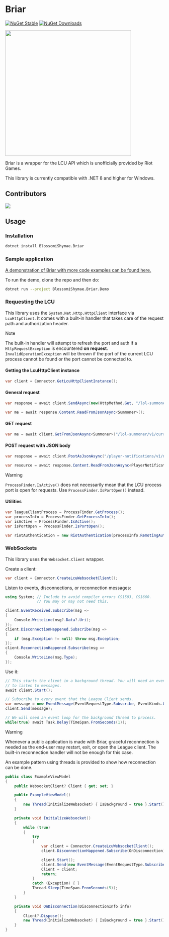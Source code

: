 # Briar

[![NuGet Stable](https://img.shields.io/nuget/v/BlossomiShymae.Briar.svg?style=flat-square&logo=nuget&logoColor=black&labelColor=69ffbe&color=77077a)](https://www.nuget.org/packages/BlossomiShymae.Briar/) [![NuGet Downloads](https://img.shields.io/nuget/dt/BlossomiShymae.Briar?style=flat-square&logoColor=black&labelColor=69ffbe&color=77077a)](https://www.nuget.org/packages/BlossomiShymae.Briar/)

<img src="./logo.png" width="400">

Briar is a wrapper for the LCU API which is unofficially provided by Riot Games.

This library is currently compatible with .NET 8 and higher for Windows.

## Contributors

<a href="https://github.com/BlossomiShymae/Briar/graphs/contributors">
  <img src="https://contrib.rocks/image?repo=BlossomiShymae/Briar" />
</a>

## Usage

### Installation

```bash
dotnet install BlossomiShymae.Briar
```

### Sample application

[A demonstration of Briar with more code examples can be found here.](https://github.com/BlossomiShymae/Briar/blob/main/BlossomiShymae.Briar.Demo/Program.cs)

To run the demo, clone the repo and then do:
```bash
dotnet run --project BlossomiShymae.Briar.Demo
```

### Requesting the LCU

This library uses the `System.Net.Http.HttpClient` interface via `LcuHttpClient`. It comes with a built-in handler that takes care of the request path and authorization header.

> [!NOTE]
> The built-in handler will attempt to refresh the port and auth if a `HttpRequestException` is encountered **on request**. `InvalidOperationException` will be thrown if the port of the current LCU process cannot be found or the port cannot be connected to.


#### Getting the LcuHttpClient instance

```csharp
var client = Connector.GetLcuHttpClientInstance();
```

#### General request

```csharp
var response = await client.SendAsync(new(HttpMethod.Get, "/lol-summoner/v1/current-summoner"));

var me = await response.Content.ReadFromJsonAsync<Summoner>();
```

#### GET request

```csharp
var me = await client.GetFromJsonAsync<Summoner>("/lol-summoner/v1/current-summoner");
```

#### POST request with JSON body

```csharp
var response = await client.PostAsJsonAsync("/player-notifications/v1/notifications", playerNotificationResource);

var resource = await response.Content.ReadFromJsonAsync<PlayerNotificationResource>();
```

> [!WARNING]
> `ProcessFinder.IsActive()` does not necessarily mean that the LCU process port is open for requests. Use `ProcessFinder.IsPortOpen()` instead.

#### Utilities

```csharp
var leagueClientProcess = ProcessFinder.GetProcess();
var processInfo = ProcessFinder.GetProcessInfo();
var isActive = ProcessFinder.IsActive();
var isPortOpen = ProcessFinder.IsPortOpen();

var riotAuthentication = new RiotAuthentication(processInfo.RemotingAuthToken);
```

### WebSockets

This library uses the `Websocket.Client` wrapper.

Create a client:

```csharp
var client = Connector.CreateLcuWebsocketClient();
```

Listen to events, disconnections, or reconnection messages:

```csharp
using System; // Include to avoid compiler errors CS1503, CS1660.
              // You may or may not need this.

client.EventReceived.Subscribe(msg =>
{
    Console.WriteLine(msg?.Data?.Uri);
});
client.DisconnectionHappened.Subscribe(msg => 
{
    if (msg.Exception != null) throw msg.Exception;
});
client.ReconnectionHappened.Subscribe(msg =>
{
    Console.WriteLine(msg.Type);
});
```

Use it:

```csharp
// This starts the client in a background thread. You will need an event loop
// to listen to messages.
await client.Start();

// Subscribe to every event that the League Client sends.
var message = new EventMessage(EventRequestType.Subscribe, EventKinds.OnJsonApiEvent);
client.Send(message);

// We will need an event loop for the background thread to process.
while(true) await Task.Delay(TimeSpan.FromSeconds(1));
```

> [!WARNING]
> Whenever a public application is made with Briar, graceful reconnection is needed as the end-user may restart, exit, or open the League client. The built-in reconnection handler will not be enough for this case.

An example pattern using threads is provided to show how reconnection can be done.

```csharp
public class ExampleViewModel
{
	public WebsocketClient? Client { get; set; }

	public ExampleViewModel()
	{
		new Thread(InitializeWebsocket) { IsBackground = true }.Start();
	}

	private void InitializeWebsocket()
	{
		while (true)
		{
			try
			{
				var client = Connector.CreateLcuWebsocketClient();
				client.DisconnectionHappened.Subscribe(OnDisconnection);

				client.Start();
				client.Send(new EventMessage(EventRequestType.Subscribe, EventKinds.OnJsonApiEvent));
				Client = client;
				return;
			}
			catch (Exception) { }
			Thread.Sleep(TimeSpan.FromSeconds(5));
		}
	}

	private void OnDisconnection(DisconnectionInfo info)
	{
		Client?.Dispose();
		new Thread(InitializeWebsocket) { IsBackground = true }.Start();
	}
}
```